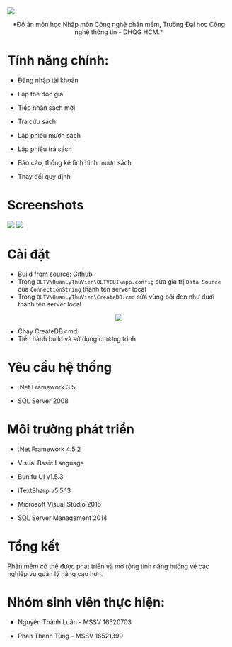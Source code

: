 ﻿<img src="https://i.imgur.com/bcHFVBJ.png">



<p align="center">*Đồ án môn học Nhập môn Công nghệ phần mềm, Trường Đại học Công nghệ thông tin - DHQG HCM.*</p>



# Tính năng chính:

- Đăng nhập tài khoản 

- Lập thẻ độc giả

- Tiếp nhận sách mới

- Tra cứu sách

- Lập phiếu mượn sách

- Lập phiếu trả sách

- Báo cáo, thống kê tình hình mượn sách

- Thay đổi quy định



# Screenshots

<img src="https://i.imgur.com/oQzoH2h.png">

<img src="https://i.imgur.com/Evoi0YK.png">



# Cài đặt

- Build from source: [Github](https://github.com/tungphan311/QLTV.git) 
- Trong `QLTV\QuanLyThuVien\QLTVGUI\app.config` sửa giá trị `Data Source` của `ConnectionString` thành tên server local
- Trong `QLTV\QuanLyThuVien\CreateDB.cmd` sửa vùng bôi đen như dưới thành tên server local 
<p align="center"><img src="https://i.imgur.com/ocjkEoR.png"></p>

- Chạy CreateDB.cmd
- Tiến hành build và sử dụng chương trình


# Yêu cầu hệ thống

- .Net Framework 3.5

- SQL Server 2008



# Môi trường phát triển

- .Net Framework 4.5.2

- Visual Basic Language

- Bunifu UI v1.5.3

- iTextSharp v5.5.13

- Microsoft Visual Studio 2015

- SQL Server Management 2014



# Tổng kết


Phần mềm có thể được phát triển và mở rộng tính năng hướng về các nghiệp vụ quản lý nâng cao hơn.



# Nhóm sinh viên thực hiện:

- Nguyễn Thành Luân - MSSV 16520703

- Phan Thanh Tùng   - MSSV 16521399 
